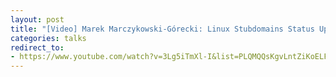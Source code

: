 ```yaml
---
layout: post
title: "[Video] Marek Marczykowski-Górecki: Linux Stubdomains Status Update (youtube.com)"
categories: talks
redirect_to:
- https://www.youtube.com/watch?v=3Lg5iTmXl-I&list=PLQMQQsKgvLntZiKoELFs22Mtk-tBNNOMJ
---
```

